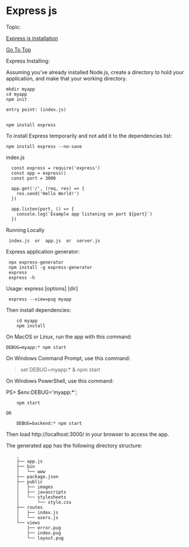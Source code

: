 # Express js 

<a name="top"></a>

Topic: 

 [Express js installation](#install_express)










<a name="install_express"></a>
[Go To Top](#top)

Express Installing:


Assuming you’ve already installed Node.js, create a directory to hold your application, and make that your working directory.

    mkdir myapp
    cd myapp
    npm init

    entry point: (index.js)


    npm install express


To install Express temporarily and not add it to the dependencies list:

    npm install express --no-save




index.js



      const express = require('express')
      const app = express()
      const port = 3000

      app.get('/', (req, res) => {
        res.send('Hello World!')
      })

      app.listen(port, () => {
        console.log(`Example app listening on port ${port}`)
      })




Running Locally

     index.js  or  app.js  or  server.js
     
     



Express application generator:

     npx express-generator
     npm install -g express-generator
     express
     express -h


Usage: express [options] [dir]

     express --view=pug myapp



Then install dependencies:

        cd myapp
        npm install


On MacOS or Linux, run the app with this command:


    DEBUG=myapp:* npm start


On Windows Command Prompt, use this command:


> set DEBUG=myapp:* & npm start


On Windows PowerShell, use this command:


PS> $env:DEBUG='myapp:*'; 

        npm start
                
    OR
        
        DEBUG=backend:* npm start


        
Then load http://localhost:3000/ in your browser to access the app.



The generated app has the following directory structure:

        .
        ├── app.js
        ├── bin
        │   └── www
        ├── package.json
        ├── public
        │   ├── images
        │   ├── javascripts
        │   └── stylesheets
        │       └── style.css
        ├── routes
        │   ├── index.js
        │   └── users.js
        └── views
            ├── error.pug
            ├── index.pug
            └── layout.pug








